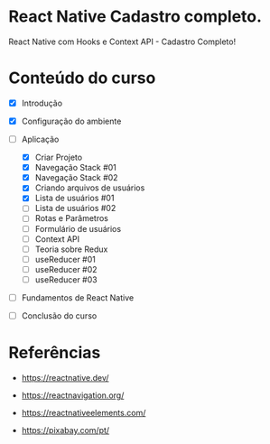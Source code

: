 # React Native Cadastro completo.

React Native com Hooks e Context API - Cadastro Completo!


# Conteúdo do curso

- [x] Introdução
- [x] Configuração do ambiente
- [ ] Aplicação
  - [x] Criar Projeto
  - [x] Navegação Stack #01
  - [x] Navegação Stack #02
  - [x] Criando arquivos de usuários
  - [x] Lista de usuários #01
  - [ ] Lista de usuários #02
  - [ ] Rotas e Parâmetros
  - [ ] Formulário de usuários
  - [ ] Context API
  - [ ] Teoria sobre Redux
  - [ ] useReducer #01
  - [ ] useReducer #02
  - [ ] useReducer #03
- [ ] Fundamentos de React Native
- [ ] Conclusão do curso


# Referências

- https://reactnative.dev/
- https://reactnavigation.org/
- https://reactnativeelements.com/

- https://pixabay.com/pt/


